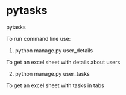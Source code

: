 # pytasks
 pytasks

To run command line use:

1) python manage.py user_details

To get an excel sheet with details about users

2) python manage.py user_tasks

To get an excel sheet with tasks in tabs